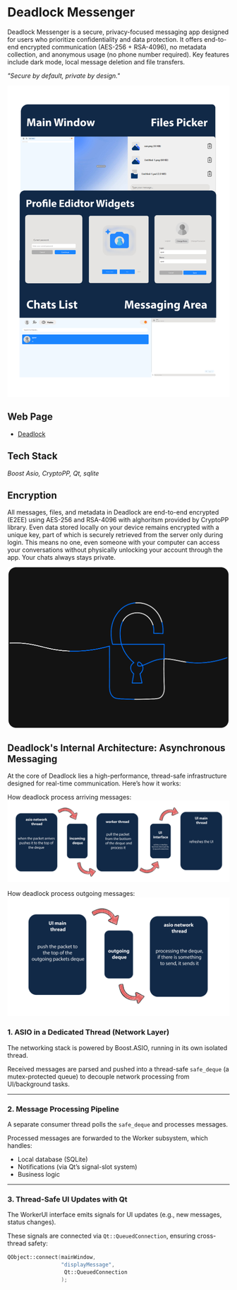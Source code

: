 
# Deadlock Messenger

Deadlock Messenger is a secure, privacy-focused messaging app designed for users who prioritize confidentiality and data protection. It offers end-to-end encrypted communication (AES-256 + RSA-4096), no metadata collection, and anonymous usage (no phone number required). Key features include dark mode, local message deletion and file transfers.

*"Secure by default, private by design."* 

![User interface](/user_interface.png)


## Web Page

 - [Deadlock](https://frontmany.github.io/index.html)


## Tech Stack

*Boost Asio, CryptoPP, Qt, sqlite*
## Encryption

All messages, files, and metadata in Deadlock are end-to-end encrypted (E2EE) using AES-256 and RSA-4096 with alghoritsm provided by CryptoPP library. Even data stored locally on your device remains encrypted with a unique key, part of which is securely retrieved from the server only during login. This means no one, even someone with your computer can access your conversations without physically unlocking your account through the app. Your chats always stays private.

![lock picture](/secure-chat-dark.png)




## Deadlock's Internal Architecture: Asynchronous Messaging

At the core of Deadlock lies a high-performance, thread-safe infrastructure designed for real-time communication. Here’s how it works:

How deadlock process arriving messages:
![lock picture](/incomes.png)

How deadlock process outgoing messages:
![lock picture](/outgoing.png)



### 1. ASIO in a Dedicated Thread (Network Layer)
The networking stack is powered by Boost.ASIO, running in its own isolated thread.

Received messages are parsed and pushed into a thread-safe `safe_deque` (a mutex-protected queue) to decouple network processing from UI/background tasks.

---

### 2. Message Processing Pipeline
A separate consumer thread polls the `safe_deque` and processes messages.

Processed messages are forwarded to the Worker subsystem, which handles:
- Local database (SQLite)
- Notifications (via Qt’s signal-slot system)
- Business logic

---

### 3. Thread-Safe UI Updates with Qt
The WorkerUI interface emits signals for UI updates (e.g., new messages, status changes).

These signals are connected via `Qt::QueuedConnection`, ensuring cross-thread safety:

```cpp
QObject::connect(mainWindow,
                 "displayMessage",  
                  Qt::QueuedConnection
                 );  
